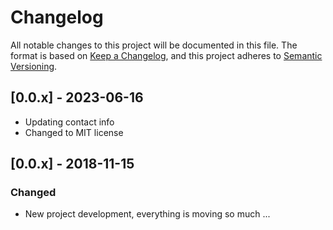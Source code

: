 # Changelog
All notable changes to this project will be documented in this file. 
The format is based on [Keep a Changelog](https://keepachangelog.com/en/1.0.0/),
and this project adheres to [Semantic Versioning](https://semver.org/spec/v2.0.0.html).

## [0.0.x] - 2023-06-16
 - Updating contact info
 - Changed to MIT license

## [0.0.x] - 2018-11-15
### Changed
 - New project development, everything is moving so much ...
